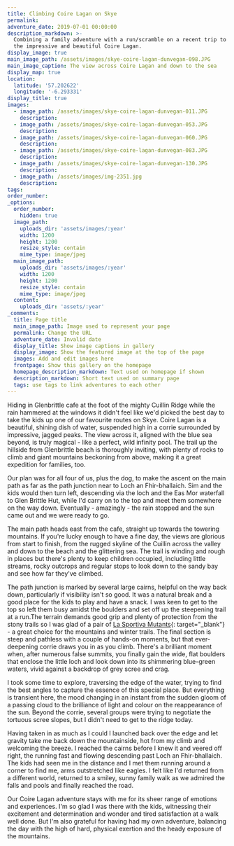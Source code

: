 ```yaml
---
title: Climbing Coire Lagan on Skye
permalink:
adventure_date: 2019-07-01 00:00:00
description_markdown: >-
  Combining a family adventure with a run/scramble on a recent trip to Skye and
  the impressive and beautiful Coire Lagan.
display_image: true
main_image_path: /assets/images/skye-coire-lagan-dunvegan-098.JPG
main_image_caption: The view across Coire Lagan and down to the sea
display_map: true
location:
  latitude: '57.202622'
  longitude: '-6.293331'
display_title: true
images:
  - image_path: /assets/images/skye-coire-lagan-dunvegan-011.JPG
    description:
  - image_path: /assets/images/skye-coire-lagan-dunvegan-053.JPG
    description:
  - image_path: /assets/images/skye-coire-lagan-dunvegan-060.JPG
    description:
  - image_path: /assets/images/skye-coire-lagan-dunvegan-083.JPG
    description:
  - image_path: /assets/images/skye-coire-lagan-dunvegan-130.JPG
    description:
  - image_path: /assets/images/img-2351.jpg
    description:
tags:
order_number:
_options:
  order_number:
    hidden: true
  image_path:
    uploads_dir: 'assets/images/:year'
    width: 1200
    height: 1200
    resize_style: contain
    mime_type: image/jpeg
  main_image_path:
    uploads_dir: 'assets/images/:year'
    width: 1200
    height: 1200
    resize_style: contain
    mime_type: image/jpeg
  content:
    uploads_dir: 'assets/:year'
_comments:
  title: Page title
  main_image_path: Image used to represent your page
  permalink: Change the URL
  adventure_date: Invalid date
  display_title: Show image captions in gallery
  display_image: Show the featured image at the top of the page
  images: Add and edit images here
  frontpage: Show this gallery on the homepage
  homepage_description_markdown: Text used on homepage if shown
  description_markdown: Short text used on summary page
  tags: use tags to link adventures to each other
---
```


Hiding in Glenbrittle cafe at the foot of the mighty Cuillin Ridge while the rain hammered at the windows it didn't feel like we'd picked the best day to take the kids up one of our favourite routes on Skye. Coire Lagan is a beautiful, shining dish of water, suspended high in a corrie surrounded by impressive, jagged peaks. The view across it, aligned with the blue sea beyond, is truly magical - like a perfect, wild infinity pool. The trail up the hillside from Glenbrittle beach is thoroughly inviting, with plenty of rocks to climb and giant mountains beckoning from above, making it a great expedition for families, too.

Our plan was for all four of us, plus the dog, to make the ascent on the main path as far as the path junction near to Loch an Fhir-bhallaich. Sim and the kids would then turn left, descending via the loch and the Eas Mor waterfall to Glen Brittle Hut, while I'd carry on to the top and meet them somewhere on the way down. Eventually - amazingly - the rain stopped and the sun came out and we were ready to go.

The main path heads east from the cafe, straight up towards the towering mountains. If you're lucky enough to have a fine day, the views are glorious from start to finish, from the rugged skyline of the Cuillin across the valley and down to the beach and the glittering sea. The trail is winding and rough in places but there's plenty to keep children occupied, including little streams, rocky outcrops and regular stops to look down to the sandy bay and see how far they've climbed.

The path junction is marked by several large cairns, helpful on the way back down, particularly if visibility isn't so good. It was a natural break and a good place for the kids to play and have a snack. I was keen to get to the top so left them busy amidst the boulders and set off up the steepening trail at a run.The terrain demands good grip and plenty of protection from the stony trails so I was glad of a pair of [La Sportiva Mutants](https://www.lasportiva.com/en/mutant-woman){: target="_blank"} - a great choice for the mountains and winter trails. The final section is steep and pathless with a couple of hands-on moments, but that ever-deepening corrie draws you in as you climb. There's a brilliant moment when, after numerous false summits, you finally gain the wide, flat boulders that enclose the little loch and look down into its shimmering blue-green waters, vivid against a backdrop of grey scree and crag.

I took some time to explore, traversing the edge of the water, trying to find the best angles to capture the essence of this special place. But everything is transient here, the mood changing in an instant from the sudden gloom of a passing cloud to the brilliance of light and colour on the reappearance of the sun. Beyond the corrie, several groups were trying to negotiate the tortuous scree slopes, but I didn't need to get to the ridge today.

Having taken in as much as I could I launched back over the edge and let gravity take me back down the mountainside, hot from my climb and welcoming the breeze. I reached the cairns before I knew it and veered off right, the running fast and flowing descending past Loch an Fhir-bhallaich. The kids had seen me in the distance and I met them running around a corner to find me, arms outstretched like eagles. I felt like I'd returned from a different world, returned to a smiley, sunny family walk as we admired the falls and pools and finally reached the road.

Our Coire Lagan adventure stays with me for its sheer range of emotions and experiences. I'm so glad I was there with the kids, witnessing their excitement and determination and wonder and tired satisfaction at a walk well done. But I'm also grateful for having had my own adventure, balancing the day with the high of hard, physical exertion and the heady exposure of the mountains.